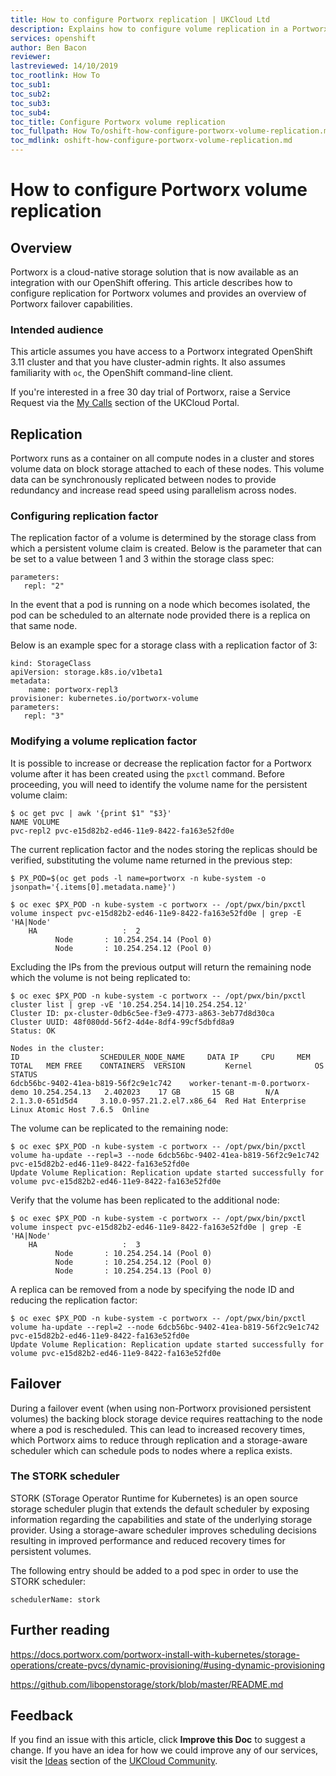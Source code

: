 ```yaml
---
title: How to configure Portworx replication | UKCloud Ltd
description: Explains how to configure volume replication in a Portworx integrated OpenShift cluster
services: openshift
author: Ben Bacon
reviewer:
lastreviewed: 14/10/2019
toc_rootlink: How To
toc_sub1: 
toc_sub2:
toc_sub3:
toc_sub4:
toc_title: Configure Portworx volume replication
toc_fullpath: How To/oshift-how-configure-portworx-volume-replication.md
toc_mdlink: oshift-how-configure-portworx-volume-replication.md
---
```


# How to configure Portworx volume replication

## Overview

Portworx is a cloud-native storage solution that is now available as an integration with our OpenShift offering. This article describes how to configure replication for Portworx volumes and provides an overview of Portworx failover capabilities.

### Intended audience

This article assumes you have access to a Portworx integrated OpenShift 3.11 cluster and that you have cluster-admin rights. It also assumes familiarity with `oc`, the OpenShift command-line client. 

If you're interested in a free 30 day trial of Portworx, raise a Service Request via the [My Calls](https://portal.skyscapecloud.com/support/ivanti) section of the UKCloud Portal.

## Replication

Portworx runs as a container on all compute nodes in a cluster and stores volume data on block storage attached to each of these nodes. This volume data can be synchronously replicated between nodes to provide redundancy and increase read speed using parallelism across nodes.

### Configuring replication factor

The replication factor of a volume is determined by the storage class from which a persistent volume claim is created. Below is the parameter that can be set to a value between 1 and 3 within the storage class spec:

```
parameters:
   repl: "2"
```

In the event that a pod is running on a node which becomes isolated, the pod can be scheduled to an alternate node provided there is a replica on that same node.

Below is an example spec for a storage class with a replication factor of 3:

```
kind: StorageClass
apiVersion: storage.k8s.io/v1beta1
metadata:
    name: portworx-repl3
provisioner: kubernetes.io/portworx-volume
parameters:
   repl: "3"
```

### Modifying a volume replication factor

It is possible to increase or decrease the replication factor for a Portworx volume after it has been created using the `pxctl` command. Before proceeding, you will need to identify the volume name for the persistent volume claim:

```
$ oc get pvc | awk '{print $1" "$3}'
NAME VOLUME
pvc-repl2 pvc-e15d82b2-ed46-11e9-8422-fa163e52fd0e
```

The current replication factor and the nodes storing the replicas should be verified, substituting the volume name returned in the previous step:

```
$ PX_POD=$(oc get pods -l name=portworx -n kube-system -o jsonpath='{.items[0].metadata.name}')

$ oc exec $PX_POD -n kube-system -c portworx -- /opt/pwx/bin/pxctl volume inspect pvc-e15d82b2-ed46-11e9-8422-fa163e52fd0e | grep -E 'HA|Node'
	HA              	 :  2
		  Node 		 : 10.254.254.14 (Pool 0)
		  Node 		 : 10.254.254.12 (Pool 0)
```

Excluding the IPs from the previous output will return the remaining node which the volume is not being replicated to:

```
$ oc exec $PX_POD -n kube-system -c portworx -- /opt/pwx/bin/pxctl cluster list | grep -vE '10.254.254.14|10.254.254.12'
Cluster ID: px-cluster-0db6c5ee-f3e9-4773-a863-3eb77d8d30ca
Cluster UUID: 48f080dd-56f2-4d4e-8df4-99cf5dbfd8a9
Status: OK

Nodes in the cluster:
ID					SCHEDULER_NODE_NAME		DATA IP		CPU		MEM TOTAL	MEM FREE	CONTAINERS	VERSION			Kernel				OS						STATUS
6dcb56bc-9402-41ea-b819-56f2c9e1c742	worker-tenant-m-0.portworx-demo	10.254.254.13	2.402023	17 GB		15 GB		N/A		2.1.3.0-651d5d4		3.10.0-957.21.2.el7.x86_64	Red Hat Enterprise Linux Atomic Host 7.6.5	Online
```

The volume can be replicated to the remaining node:

```
$ oc exec $PX_POD -n kube-system -c portworx -- /opt/pwx/bin/pxctl volume ha-update --repl=3 --node 6dcb56bc-9402-41ea-b819-56f2c9e1c742 pvc-e15d82b2-ed46-11e9-8422-fa163e52fd0e
Update Volume Replication: Replication update started successfully for volume pvc-e15d82b2-ed46-11e9-8422-fa163e52fd0e
```

Verify that the volume has been replicated to the additional node:

```
$ oc exec $PX_POD -n kube-system -c portworx -- /opt/pwx/bin/pxctl volume inspect pvc-e15d82b2-ed46-11e9-8422-fa163e52fd0e | grep -E 'HA|Node'
	HA              	 :  3
		  Node 		 : 10.254.254.14 (Pool 0)
		  Node 		 : 10.254.254.12 (Pool 0)
		  Node 		 : 10.254.254.13 (Pool 0)
```

A replica can be removed from a node by specifying the node ID and reducing the replication factor:

```
$ oc exec $PX_POD -n kube-system -c portworx -- /opt/pwx/bin/pxctl volume ha-update --repl=2 --node 6dcb56bc-9402-41ea-b819-56f2c9e1c742 pvc-e15d82b2-ed46-11e9-8422-fa163e52fd0e
Update Volume Replication: Replication update started successfully for volume pvc-e15d82b2-ed46-11e9-8422-fa163e52fd0e
```

## Failover

During a failover event (when using non-Portworx provisioned persistent volumes) the backing block storage device requires reattaching to the node where a pod is rescheduled. This can lead to increased recovery times, which Portworx aims to reduce through replication and a storage-aware scheduler which can schedule pods to nodes where a replica exists.

### The STORK scheduler

STORK (STorage Operator Runtime for Kubernetes) is an open source storage scheduler plugin that extends the default scheduler by exposing information regarding the capabilities and state of the underlying storage provider. Using a storage-aware scheduler improves scheduling decisions resulting in improved performance and reduced recovery times for persistent volumes.

The following entry should be added to a pod spec in order to use the STORK scheduler:

```
schedulerName: stork
```

## Further reading

<https://docs.portworx.com/portworx-install-with-kubernetes/storage-operations/create-pvcs/dynamic-provisioning/#using-dynamic-provisioning>

<https://github.com/libopenstorage/stork/blob/master/README.md>

## Feedback

If you find an issue with this article, click **Improve this Doc** to suggest a change. If you have an idea for how we could improve any of our services, visit the [Ideas](https://community.ukcloud.com/ideas) section of the [UKCloud Community](https://community.ukcloud.com).
